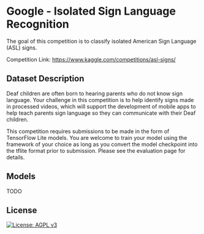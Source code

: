 # Google - Isolated Sign Language Recognition
The goal of this competition is to classify isolated American Sign Language (ASL) signs.

Competition Link: https://www.kaggle.com/competitions/asl-signs/

## Dataset Description
Deaf children are often born to hearing parents who do not know sign language. Your challenge in this competition is to help identify signs made in processed videos, which will support the development of mobile apps to help teach parents sign language so they can communicate with their Deaf children.

This competition requires submissions to be made in the form of TensorFlow Lite models. You are welcome to train your model using the framework of your choice as long as you convert the model checkpoint into the tflite format prior to submission. Please see the evaluation page for details.

## Models
TODO

## License
[![License: AGPL v3](https://img.shields.io/badge/License-AGPL_v3-blue.svg)](https://www.gnu.org/licenses/agpl-3.0)
